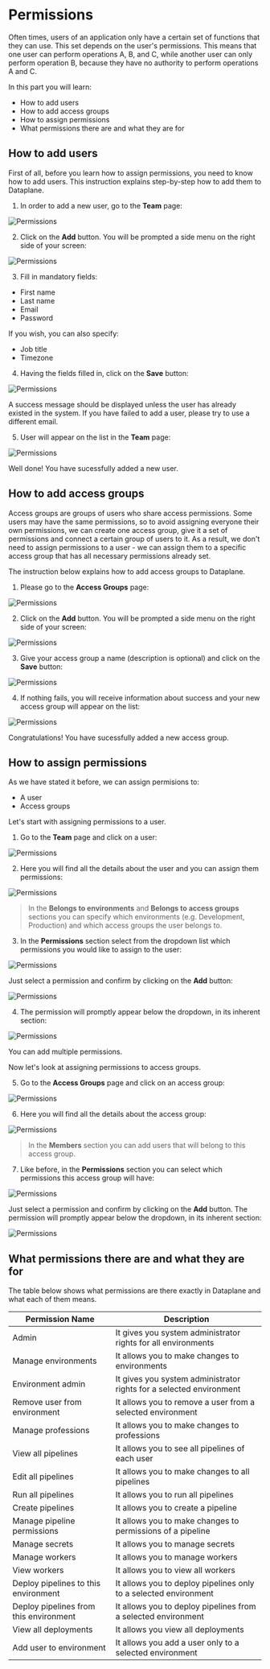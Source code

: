 # Permissions

Often times, users of an application only have a certain set of functions that they can use. This set depends on the user's permissions. This means that one user can perform operations A, B, and C, while another user can only perform operation B, because they have no authority to perform operations A and C.

In this part you will learn:

* How to add users
* How to add access groups
* How to assign permissions
* What permissions there are and what they are for

## How to add users

First of all, before you learn how to assign permissions, you need to know how to add users. This instruction explains step-by-step how to add them to Dataplane.

1. In order to add a new user, go to the **Team** page:

![Permissions](/img/permissions/01.png)

2. Click on the **Add** button. You will be prompted a side menu on the right side of your screen:

![Permissions](/img/permissions/02.png)

3. Fill in mandatory fields:

* First name
* Last name
* Email
* Password

If you wish, you can also specify:

* Job title
* Timezone

4. Having the fields filled in, click on the **Save** button:

![Permissions](/img/permissions/03.png)

A success message should be displayed unless the user has already existed in the system. If you have failed to add a user, please try to use a different email.

5. User will appear on the list in the **Team** page:

![Permissions](/img/permissions/04.png)

Well done! You have sucessfully added a new user.


## How to add access groups

Access groups are groups of users who share access permissions. Some users may have the same permissions, so to avoid assigning everyone their own permissions, we can create one access group, give it a set of permissions and connect a certain group of users to it. As a result, we don't need to assign permissions to a user - we can assign them to a specific access group that has all necessary permissions already set.

The instruction below explains how to add access groups to Dataplane.

1. Please go to the **Access Groups** page:

![Permissions](/img/permissions/05.png)

2. Click on the **Add** button. You will be prompted a side menu on the right side of your screen:

![Permissions](/img/permissions/06.png)

3. Give your access group a name (description is optional) and click on the **Save** button:

![Permissions](/img/permissions/07.png)

4. If nothing fails, you will receive information about success and your new access group will appear on the list:

![Permissions](/img/permissions/08.png)

Congratulations! You have sucessfully added a new access group.


## How to assign permissions

As we have stated it before, we can assign permisions to:

* A user
* Access groups

Let's start with assigning permissions to a user.

1. Go to the **Team** page and click on a user:

![Permissions](/img/permissions/09.png)

2. Here you will find all the details about the user and you can assign them permissions:

![Permissions](/img/permissions/10.png)

> In the **Belongs to environments** and **Belongs to access groups** sections you can specify which environments (e.g. Development, Production) and which access groups the user belongs to.
3. In the **Permissions** section select from the dropdown list which permissions you would like to assign to the user:

![Permissions](/img/permissions/11.png)

Just select a permission and confirm by clicking on the **Add** button:

![Permissions](/img/permissions/12.png)

4. The permission will promptly appear below the dropdown, in its inherent section:

![Permissions](/img/permissions/13.png)

You can add multiple permissions.

Now let's look at assigning permissions to access groups.

5. Go to the **Access Groups** page and click on an access group:

![Permissions](/img/permissions/14.png)

6. Here you will find all the details about the access group:

![Permissions](/img/permissions/15.png)

> In the **Members** section you can add users that will belong to this access group.
7. Like before, in the **Permissions** section you can select which permissions this access group will have:

![Permissions](/img/permissions/16.png)

Just select a permission and confirm by clicking on the **Add** button. The permission will promptly appear below the dropdown, in its inherent section:

![Permissions](/img/permissions/17.png)


## What permissions there are and what they are for

The table below shows what permissions are there exactly in Dataplane and what each of them means.

| Permission Name | Description |
| ----------- | ----------- |
| Admin | It gives you system administrator rights for all environments |
| Manage environments | It allows you to make changes to environments | 
| Environment admin | It gives you system administrator rights for a selected environment | 
| Remove user from environment | It allows you to remove a user from a selected environment | 
| Manage professions| It allows you to make changes to professions | 
| View all pipelines | It allows you to see all pipelines of each user | 
| Edit all pipelines | It allows you to make changes to all pipelines | 
| Run all pipelines | It allows you to run all pipelines | 
| Create pipelines | It allows you to create a pipeline | 
| Manage pipeline permissions | It allows you to make changes to permissions of a pipeline | 
| Manage secrets | It allows you to manage secrets | 
| Manage workers | It allows you to manage workers | 
| View workers | It allows you to view all workers | 
| Deploy pipelines to this environment | It allows you to deploy pipelines only to a selected environment | 
| Deploy pipelines from this environment | It allows you to deploy pipelines from a selected environment  | 
| View all deployments | It allows you view all deployments  | 
| Add user to environment | It allows you add a user only to a selected environment  |